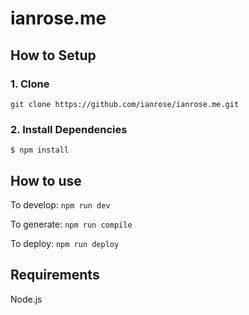 # ianrose.me

## How to Setup

### 1. Clone

`git clone https://github.com/ianrose/ianrose.me.git`

### 2. Install Dependencies

```
$ npm install
```

## How to use

To develop: `npm run dev`

To generate: `npm run compile`

To deploy: `npm run deploy`

## Requirements

Node.js
